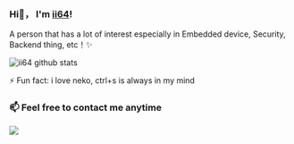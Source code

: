 ### Hi👋， I'm <a href="https://github.com/ii64">ii64<a>!
A person that has a lot of interest especially in Embedded device, Security, Backend thing, etc！✨
<br>

![ii64 github stats](https://bad-apple-github-readme.vercel.app/api?show_bg=1&username=ii64)

⚡ Fun fact: i love neko, ctrl+s is always in my mind

### 📫 Feel free to contact me anytime
[<img src="https://img.shields.io/badge/Telegram-%40LoliOverflow-blue">](https://t.me/LoliOverflow)


<!--
**ii64/ii64** is a ✨ _special_ ✨ repository because its `README.md` (this file) appears on your GitHub profile.

Here are some ideas to get you started:

- 🔭 I’m currently working on ...
- 🌱 I’m currently learning ...
- 👯 I’m looking to collaborate on ...
- 🤔 I’m looking for help with ...
- 💬 Ask me about ...
- 📫 How to reach me: ...
- 😄 Pronouns: ...
- ⚡ Fun fact: ...
-->


